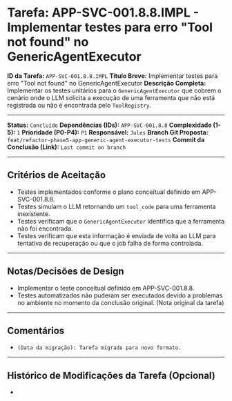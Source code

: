 # Tarefa: APP-SVC-001.8.8.IMPL - Implementar testes para erro "Tool not found" no GenericAgentExecutor

**ID da Tarefa:** `APP-SVC-001.8.8.IMPL`
**Título Breve:** Implementar testes para erro "Tool not found" no GenericAgentExecutor
**Descrição Completa:**
Implementar os testes unitários para o `GenericAgentExecutor` que cobrem o cenário onde o LLM solicita a execução de uma ferramenta que não está registrada ou não é encontrada pelo `ToolRegistry`.

---

**Status:** `Concluído`
**Dependências (IDs):** `APP-SVC-001.8.8`
**Complexidade (1-5):** `1`
**Prioridade (P0-P4):** `P1`
**Responsável:** `Jules`
**Branch Git Proposta:** `feat/refactor-phase5-app-generic-agent-executor-tests`
**Commit da Conclusão (Link):** `Last commit on branch`

---

## Critérios de Aceitação
- Testes implementados conforme o plano conceitual definido em APP-SVC-001.8.8.
- Testes simulam o LLM retornando um `tool_code` para uma ferramenta inexistente.
- Testes verificam que o `GenericAgentExecutor` identifica que a ferramenta não foi encontrada.
- Testes verificam que esta informação é enviada de volta ao LLM para tentativa de recuperação ou que o job falha de forma controlada.

---

## Notas/Decisões de Design
- Implementar o teste conceitual definido em APP-SVC-001.8.8.
- Testes automatizados não puderam ser executados devido a problemas no ambiente no momento da conclusão original. (Nota original da tarefa)

---

## Comentários
- `(Data da migração): Tarefa migrada para novo formato.`

---

## Histórico de Modificações da Tarefa (Opcional)
-
